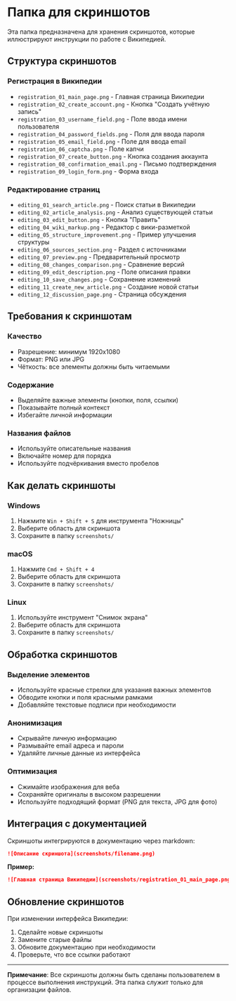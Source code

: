 # Папка для скриншотов

Эта папка предназначена для хранения скриншотов, которые иллюстрируют инструкции по работе с Википедией.

## Структура скриншотов

### Регистрация в Википедии
- `registration_01_main_page.png` - Главная страница Википедии
- `registration_02_create_account.png` - Кнопка "Создать учётную запись"
- `registration_03_username_field.png` - Поле ввода имени пользователя
- `registration_04_password_fields.png` - Поля для ввода пароля
- `registration_05_email_field.png` - Поле для ввода email
- `registration_06_captcha.png` - Поле капчи
- `registration_07_create_button.png` - Кнопка создания аккаунта
- `registration_08_confirmation_email.png` - Письмо подтверждения
- `registration_09_login_form.png` - Форма входа

### Редактирование страниц
- `editing_01_search_article.png` - Поиск статьи в Википедии
- `editing_02_article_analysis.png` - Анализ существующей статьи
- `editing_03_edit_button.png` - Кнопка "Править"
- `editing_04_wiki_markup.png` - Редактор с вики-разметкой
- `editing_05_structure_improvement.png` - Пример улучшения структуры
- `editing_06_sources_section.png` - Раздел с источниками
- `editing_07_preview.png` - Предварительный просмотр
- `editing_08_changes_comparison.png` - Сравнение версий
- `editing_09_edit_description.png` - Поле описания правки
- `editing_10_save_changes.png` - Сохранение изменений
- `editing_11_create_new_article.png` - Создание новой статьи
- `editing_12_discussion_page.png` - Страница обсуждения

## Требования к скриншотам

### Качество
- Разрешение: минимум 1920x1080
- Формат: PNG или JPG
- Чёткость: все элементы должны быть читаемыми

### Содержание
- Выделяйте важные элементы (кнопки, поля, ссылки)
- Показывайте полный контекст
- Избегайте личной информации

### Названия файлов
- Используйте описательные названия
- Включайте номер для порядка
- Используйте подчёркивания вместо пробелов

## Как делать скриншоты

### Windows
1. Нажмите `Win + Shift + S` для инструмента "Ножницы"
2. Выберите область для скриншота
3. Сохраните в папку `screenshots/`

### macOS
1. Нажмите `Cmd + Shift + 4`
2. Выберите область для скриншота
3. Сохраните в папку `screenshots/`

### Linux
1. Используйте инструмент "Снимок экрана"
2. Выберите область для скриншота
3. Сохраните в папку `screenshots/`

## Обработка скриншотов

### Выделение элементов
- Используйте красные стрелки для указания важных элементов
- Обводите кнопки и поля красными рамками
- Добавляйте текстовые подписи при необходимости

### Анонимизация
- Скрывайте личную информацию
- Размывайте email адреса и пароли
- Удаляйте личные данные из интерфейса

### Оптимизация
- Сжимайте изображения для веба
- Сохраняйте оригиналы в высоком разрешении
- Используйте подходящий формат (PNG для текста, JPG для фото)

## Интеграция с документацией

Скриншоты интегрируются в документацию через markdown:

```markdown
![Описание скриншота](screenshots/filename.png)
```

**Пример:**
```markdown
![Главная страница Википедии](screenshots/registration_01_main_page.png)
```

## Обновление скриншотов

При изменении интерфейса Википедии:
1. Сделайте новые скриншоты
2. Замените старые файлы
3. Обновите документацию при необходимости
4. Проверьте, что все ссылки работают

---

**Примечание**: Все скриншоты должны быть сделаны пользователем в процессе выполнения инструкций. Эта папка служит только для организации файлов.
